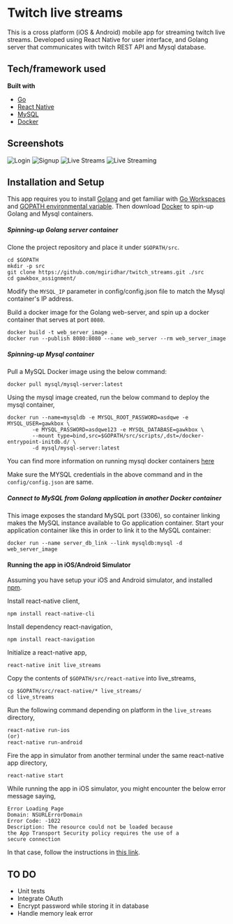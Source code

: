 # Twitch live streams
This is a cross platform (iOS & Android) mobile app for streaming twitch live
streams. Developed using React Native for user interface, and Golang server
that communicates with twitch REST API and Mysql database.

## Tech/framework used
<b>Built with</b>
- [Go](https://golang.org)
- [React Native](https://facebook.github.io/react-native/)
- [MySQL](https://www.mysql.com)
- [Docker](https://www.docker.com)

## Screenshots
![Login](react-native/resources/login_screen.png?raw=true "Login Screen")
![Signup](react-native/resources/signup_screen.png?raw=true "Signup Screen")
![Live Streams](react-native/resources/live_streams.png?raw=true "Live Streams Screen")
![Live Streaming](react-native/resources/live_streaming.png?raw=true "Video Live Streaming Screen")

## Installation and Setup
This app requires you to install [Golang](https://golang.org/dl/) and get familiar
with [Go Workspaces](https://golang.org/doc/code.html#Workspaces) and
[GOPATH environmental variable](https://golang.org/doc/code.html#GOPATH). Then
download [Docker](https://www.docker.com/community-edition#/download) to spin-up
Golang and Mysql containers.

##### Spinning-up Golang server container
Clone the project repository and place it under `$GOPATH/src`.
```
cd $GOPATH
mkdir -p src
git clone https://github.com/mgiridhar/twitch_streams.git ./src
cd gawkbox_assignment/
```

Modify the `MYSQL_IP` parameter in config/config.json file to match the Mysql
container's IP address.

Build a docker image for the Golang web-server, and spin up a docker container
that serves at port `8080`.
```
docker build -t web_server_image .
docker run --publish 8080:8080 --name web_server --rm web_server_image
```

##### Spinning-up Mysql container
Pull a MySQL Docker image using the below command:
```
docker pull mysql/mysql-server:latest
```

Using the mysql image created, run the below command to deploy the mysql container,
```
docker run --name=mysqldb -e MYSQL_ROOT_PASSWORD=asdqwe -e MYSQL_USER=gawkbox \
        -e MYSQL_PASSWORD=asdqwe123 -e MYSQL_DATABASE=gawkbox \
        --mount type=bind,src=$GOPATH/src/scripts/,dst=/docker-entrypoint-initdb.d/ \
        -d mysql/mysql-server:latest
```
You can find more information on running mysql docker containers [here](https://dev.mysql.com/doc/mysql-installation-excerpt/5.7/en/docker-mysql-more-topics.html)

Make sure the MYSQL credentials in the above command and in the `config/config.json` are same.

##### Connect to MySQL from Golang application in another Docker container
This image exposes the standard MySQL port (3306), so container linking makes the MySQL
instance available to Go application container. Start your application container like this
in order to link it to the MySQL container:
```
docker run --name server_db_link --link mysqldb:mysql -d web_server_image
```

#### Running the app in iOS/Android Simulator
Assuming you have setup your iOS and Android simulator, and installed [npm](https://www.npmjs.com).

Install react-native client,
```
npm install react-native-cli
```

Install dependency react-navigation,
```
npm install react-navigation
```

Initialize a react-native app,
```
react-native init live_streams
```

Copy the contents of `$GOPATH/src/react-native` into live_streams,
```
cp $GOPATH/src/react-native/* live_streams/
cd live_streams
```

Run the following command depending on platform in the `live_streams` directory,
```
react-native run-ios
(or)
react-native run-android
```

Fire the app in simulator from another terminal under the same react-native app directory,
```
react-native start
```

While running the app in iOS simulator, you might encounter the below error message saying,
```
Error Loading Page
Domain: NSURLErrorDomain
Error Code: -1022
Description: The resource could not be loaded because
the App Transport Security policy requires the use of a
secure connection
```
In that case, follow the instructions in [this link](https://blog.bigbinary.com/2016/07/27/open-non-https-sites-in-webview-in-react-native.html).

## TO DO
- Unit tests
- Integrate OAuth
- Encrypt password while storing it in database
- Handle memory leak error
